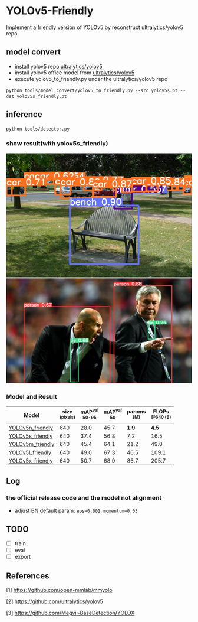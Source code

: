 # YOLOv5-Friendly

Implement a friendly version of YOLOv5 by reconstruct [ultralytics/yolov5](https://github.com/ultralytics/yolov5) repo.

## model convert
* install yolov5 repo [ultralytics/yolov5](https://github.com/ultralytics/yolov5)
* install yolov5 office model from [ultralytics/yolov5](https://github.com/ultralytics/yolov5)
* execute yolov5_to_friendly.py under the ultralytics/yolov5 repo
```commandline
python tools/model_convert/yolov5_to_friendly.py --src yolov5s.pt --dst yolov5s_friendly.pt
```
## inference
```commandline
python tools/detector.py
```
### show result(with yolov5s_friendly)

<div align="center">
    <img src=output/detect/exp/chair.jpg alt="chair" width="800"/>
    <img src=output/detect/exp/zidane.jpg alt="zidane" width="800"/>
</div>

### Model and Result

| Model                                                                                                                | size<br><sup>(pixels) | mAP<sup>val<br>50-95 | mAP<sup>val<br>50 | params<br><sup>(M) | FLOPs<br><sup>@640 (B) |
|----------------------------------------------------------------------------------------------------------------------|-----------------------|----------------------|-------------------|--------------------|------------------------|
| [YOLOv5n_friendly](https://github.com/alexchungio/YOLOv5-Friendly/releases/download/v0.1.0-beta/yolov5n_friendly.pt) | 640                   | 28.0                 | 45.7              | **1.9**            | **4.5**                |
| [YOLOv5s_friendly](https://github.com/alexchungio/YOLOv5-Friendly/releases/download/v0.1.0-beta/yolov5s_friendly.pt) | 640                   | 37.4                 | 56.8              | 7.2                | 16.5                   |
| [YOLOv5m_friendly](https://github.com/alexchungio/YOLOv5-Friendly/releases/download/v0.1.0-beta/yolov5m_friendly.pt) | 640                   | 45.4                 | 64.1              | 21.2               | 49.0                   |
| [YOLOv5l_friendly](https://github.com/alexchungio/YOLOv5-Friendly/releases/download/v0.1.0-beta/yolov5l_friendly.pt) | 640                   | 49.0                 | 67.3              | 46.5               | 109.1                  |
| [YOLOv5x_friendly](https://github.com/alexchungio/YOLOv5-Friendly/releases/download/v0.1.0-beta/yolov5x_friendly.pt) | 640                   | 50.7                 | 68.9              | 86.7               | 205.7                  |

## Log
### the official release code and the model not alignment
* adjust BN default param: `eps=0.001`, `momentum=0.03`

## TODO
- [ ] train
- [ ] eval
- [ ] export

## References
[1] https://github.com/open-mmlab/mmyolo

[2] https://github.com/ultralytics/yolov5

[3] https://github.com/Megvii-BaseDetection/YOLOX

